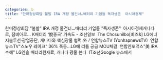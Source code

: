 ```yaml
---
categories: b
title: "한미정상회담 불발 IRA 개정 물건너…배터리 기업들 독자생존  아시아경제"
---
```

한미정상회담 "불발" IRA 개정 물건너…배터리 기업들 "독자생존"&nbsp;&nbsp;아시아경제캐나다로, 잠비아로… K배터리 ‘脫중국’ 가속도 - 조선일보&nbsp;&nbsp;The Chosunilbo[비즈&] LG에너지솔루션·광업공단, 캐나다와 핵심광물 협력 外 / 연합뉴스TV (YonhapnewsTV)&nbsp;&nbsp;연합뉴스TV"스노우 레이크" 36% 폭등…LG에 리튬 공급 MOU체결&nbsp;&nbsp;연합인포맥스"美 IRA 수혜" LG엔솔 배터리원재료, 캐나다 광물 쓴다&nbsp;&nbsp;IT조선Google 뉴스에서